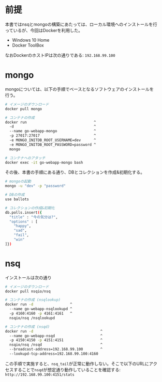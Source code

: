 # 前提

本書ではnsqとmongoの構築にあたっては、ローカル環境へのインストールを行っているが、今回はDockerを利用した。

- Windows 10 Home
- Docker ToolBox

なおDockerのホストIPは次の通りである: `192.168.99.100`

# mongo

mongoについては、以下の手順でベースとなるソフトウェアのインストールを行う。

```bash
# イメージのダウンロード
docker pull mongo

# コンテナの作成
docker run                               ^
  -d                                     ^
  --name go-webapp-mongo                 ^
  -p 27017:27017                         ^
  -e MONGO_INITDB_ROOT_USERNAME=dev      ^
  -e MONGO_INITDB_ROOT_PASSWORD=password ^
  mongo

# コンテナへのアタッチ
docker exec -it go-webapp-mongo bash
```

その後、本書の手順にある通り、DBとコレクションを作成&初期化する。

```bash
# mongoの起動
mongo -u "dev" -p "password"

# DBの作成
use ballots

# コレクションの作成&初期化
db.polls.insert({
  "title" : "今の気分は?",
  "options" : [
    "happy",
    "sad",
    "fail",
    "win"
]})
```

# nsq

インストールは次の通り

```bash
# イメージのダウンロード
docker pull nsqio/nsq

# コンテナの作成 (nsqlookup)
docker run -d                 ^
  --name go-webapp-nsqlookupd ^
  -p 4160:4160 -p 4161:4161   ^
  nsqio/nsq /nsqlookupd

# コンテナの作成 (nsqd)
docker run -d                               ^
  --name go-webapp-nsqd                     ^
  -p 4150:4150 -p 4151:4151                 ^
  nsqio/nsq /nsqd                           ^
  --broadcast-address=192.168.99.100        ^
  --lookupd-tcp-address=192.168.99.100:4160
```

この手順で実施すると、`nsq_tail`が正常に動作しない。そこで以下のURLにアクセスすることで`nsqd`が想定通り動作していることを確認する: `http://192.168.99.100:4151/stats`